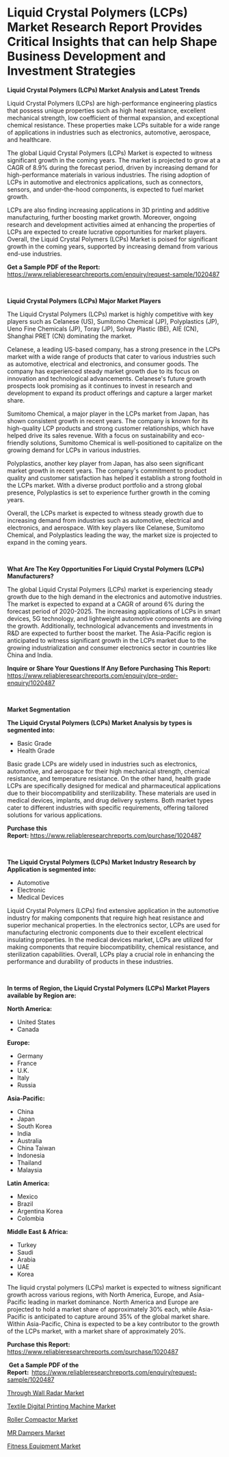 <p><h1>Liquid Crystal Polymers (LCPs) Market Research Report Provides Critical Insights that can help Shape Business Development and Investment Strategies</h1></p><p><strong>Liquid Crystal Polymers (LCPs) Market Analysis and Latest Trends</strong></p>
<p><p>Liquid Crystal Polymers (LCPs) are high-performance engineering plastics that possess unique properties such as high heat resistance, excellent mechanical strength, low coefficient of thermal expansion, and exceptional chemical resistance. These properties make LCPs suitable for a wide range of applications in industries such as electronics, automotive, aerospace, and healthcare.</p><p>The global Liquid Crystal Polymers (LCPs) Market is expected to witness significant growth in the coming years. The market is projected to grow at a CAGR of 8.9% during the forecast period, driven by increasing demand for high-performance materials in various industries. The rising adoption of LCPs in automotive and electronics applications, such as connectors, sensors, and under-the-hood components, is expected to fuel market growth.</p><p>LCPs are also finding increasing applications in 3D printing and additive manufacturing, further boosting market growth. Moreover, ongoing research and development activities aimed at enhancing the properties of LCPs are expected to create lucrative opportunities for market players. Overall, the Liquid Crystal Polymers (LCPs) Market is poised for significant growth in the coming years, supported by increasing demand from various end-use industries.</p></p>
<p><strong>Get a Sample PDF of the Report:&nbsp;</strong> <a href="https://www.reliableresearchreports.com/enquiry/request-sample/1020487">https://www.reliableresearchreports.com/enquiry/request-sample/1020487</a></p>
<p>&nbsp;</p>
<p><strong>Liquid Crystal Polymers (LCPs) Major Market Players</strong></p>
<p><p>The Liquid Crystal Polymers (LCPs) market is highly competitive with key players such as Celanese (US), Sumitomo Chemical (JP), Polyplastics (JP), Ueno Fine Chemicals (JP), Toray (JP), Solvay Plastic (BE), AIE (CN), Shanghai PRET (CN) dominating the market. </p><p>Celanese, a leading US-based company, has a strong presence in the LCPs market with a wide range of products that cater to various industries such as automotive, electrical and electronics, and consumer goods. The company has experienced steady market growth due to its focus on innovation and technological advancements. Celanese's future growth prospects look promising as it continues to invest in research and development to expand its product offerings and capture a larger market share.</p><p>Sumitomo Chemical, a major player in the LCPs market from Japan, has shown consistent growth in recent years. The company is known for its high-quality LCP products and strong customer relationships, which have helped drive its sales revenue. With a focus on sustainability and eco-friendly solutions, Sumitomo Chemical is well-positioned to capitalize on the growing demand for LCPs in various industries.</p><p>Polyplastics, another key player from Japan, has also seen significant market growth in recent years. The company's commitment to product quality and customer satisfaction has helped it establish a strong foothold in the LCPs market. With a diverse product portfolio and a strong global presence, Polyplastics is set to experience further growth in the coming years.</p><p>Overall, the LCPs market is expected to witness steady growth due to increasing demand from industries such as automotive, electrical and electronics, and aerospace. With key players like Celanese, Sumitomo Chemical, and Polyplastics leading the way, the market size is projected to expand in the coming years.</p></p>
<p>&nbsp;</p>
<p><strong>What Are The Key Opportunities For Liquid Crystal Polymers (LCPs) Manufacturers?</strong></p>
<p><p>The global Liquid Crystal Polymers (LCPs) market is experiencing steady growth due to the high demand in the electronics and automotive industries. The market is expected to expand at a CAGR of around 6% during the forecast period of 2020-2025. The increasing applications of LCPs in smart devices, 5G technology, and lightweight automotive components are driving the growth. Additionally, technological advancements and investments in R&D are expected to further boost the market. The Asia-Pacific region is anticipated to witness significant growth in the LCPs market due to the growing industrialization and consumer electronics sector in countries like China and India.</p></p>
<p><strong>Inquire or Share Your Questions If Any Before Purchasing This Report:</strong> <a href="https://www.reliableresearchreports.com/enquiry/pre-order-enquiry/1020487">https://www.reliableresearchreports.com/enquiry/pre-order-enquiry/1020487</a></p>
<p>&nbsp;</p>
<p><strong>Market Segmentation</strong></p>
<p><strong>The Liquid Crystal Polymers (LCPs) Market Analysis by types is segmented into:</strong></p>
<p><ul><li>Basic Grade</li><li>Health Grade</li></ul></p>
<p><p>Basic grade LCPs are widely used in industries such as electronics, automotive, and aerospace for their high mechanical strength, chemical resistance, and temperature resistance. On the other hand, health grade LCPs are specifically designed for medical and pharmaceutical applications due to their biocompatibility and sterilizability. These materials are used in medical devices, implants, and drug delivery systems. Both market types cater to different industries with specific requirements, offering tailored solutions for various applications.</p></p>
<p><strong>Purchase this Report:&nbsp;</strong><a href="https://www.reliableresearchreports.com/purchase/1020487">https://www.reliableresearchreports.com/purchase/1020487</a></p>
<p>&nbsp;</p>
<p><strong>The Liquid Crystal Polymers (LCPs) Market Industry Research by Application is segmented into:</strong></p>
<p><ul><li>Automotive</li><li>Electronic</li><li>Medical Devices</li></ul></p>
<p><p>Liquid Crystal Polymers (LCPs) find extensive application in the automotive industry for making components that require high heat resistance and superior mechanical properties. In the electronics sector, LCPs are used for manufacturing electronic components due to their excellent electrical insulating properties. In the medical devices market, LCPs are utilized for making components that require biocompatibility, chemical resistance, and sterilization capabilities. Overall, LCPs play a crucial role in enhancing the performance and durability of products in these industries.</p></p>
<p>&nbsp;</p>
<p><strong>In terms of Region, the Liquid Crystal Polymers (LCPs) Market Players available by Region are:</strong></p>
<p>
    <p> <strong> North America: </strong>
        <ul>
            <li>United States</li>
            <li>Canada</li>
        </ul>
        </p> 
    <p> <strong> Europe: </strong>
        <ul>
            <li>Germany</li>
            <li>France</li>
            <li>U.K.</li>
            <li>Italy</li>
            <li>Russia</li>
        </ul>
        </p> 
    <p> <strong> Asia-Pacific: </strong>
        <ul>
            <li>China</li>
            <li>Japan</li>
            <li>South Korea</li>
            <li>India</li>
            <li>Australia</li>
            <li>China Taiwan</li>
            <li>Indonesia</li>
            <li>Thailand</li>
            <li>Malaysia</li>
        </ul>
        </p> 
    <p> <strong> Latin America: </strong>
        <ul>
            <li>Mexico</li>
            <li>Brazil</li>
            <li>Argentina Korea</li>
            <li>Colombia</li>
        </ul>
        </p> 
    <p> <strong> Middle East & Africa: </strong>
        <ul>
            <li>Turkey</li>
            <li>Saudi</li>
            <li>Arabia</li>
            <li>UAE</li>
            <li>Korea</li>
        </ul>
    </p>
    </p>
<p><p>The liquid crystal polymers (LCPs) market is expected to witness significant growth across various regions, with North America, Europe, and Asia-Pacific leading in market dominance. North America and Europe are projected to hold a market share of approximately 30% each, while Asia-Pacific is anticipated to capture around 35% of the global market share. Within Asia-Pacific, China is expected to be a key contributor to the growth of the LCPs market, with a market share of approximately 20%.</p></p>
<p><strong>Purchase this Report: </strong><a href="https://www.reliableresearchreports.com/purchase/1020487">https://www.reliableresearchreports.com/purchase/1020487</a></p>
<p>&nbsp;<strong>Get a Sample PDF of the Report:&nbsp;&nbsp;</strong><a href="https://www.reliableresearchreports.com/enquiry/request-sample/1020487">https://www.reliableresearchreports.com/enquiry/request-sample/1020487</a></p>
<p><strong></strong></p>
<p><p><a href="https://medium.com/p/066632c3b476/edit">Through Wall Radar Market</a></p><p><a href="https://medium.com/p/85efb35c8ad3/edit">Textile Digital Printing Machine Market</a></p><p><a href="https://medium.com/p/5fafa088264e/edit">Roller Compactor Market</a></p><p><a href="https://medium.com/p/8e9bc31c195c/edit">MR Dampers Market</a></p><p><a href="https://medium.com/p/e615e95237a6/edit">Fitness Equipment Market</a></p></p>